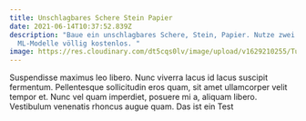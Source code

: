 ```yaml
---
title: Unschlagbares Schere Stein Papier
date: 2021-06-14T10:37:52.839Z
description: "Baue ein unschlagbares Schere, Stein, Papier. Nutze zwei
  ML-Modelle völlig kostenlos. "
image: https://res.cloudinary.com/dt5cqs0lv/image/upload/v1629210255/Tutorials/ezgif.com-resize_gvet1d.gif
---
```

Suspendisse maximus leo libero. Nunc viverra lacus id lacus suscipit fermentum. Pellentesque sollicitudin eros quam, sit amet ullamcorper velit tempor et. Nunc vel quam imperdiet, posuere mi a, aliquam libero. Vestibulum venenatis rhoncus augue quam. Das ist ein Test
